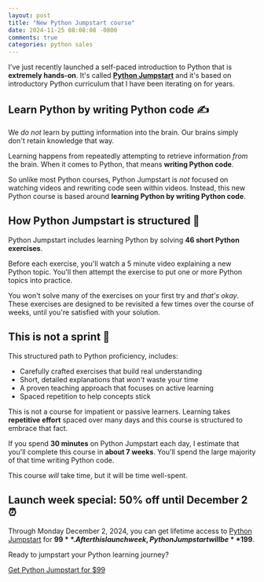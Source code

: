```yaml
---
layout: post
title: "New Python Jumpstart course"
date: 2024-11-25 08:08:08 -0800
comments: true
categories: python sales
---
```


I've just recently launched a self-paced introduction to Python that is **extremely hands-on**.
It's called **[Python Jumpstart][]** and it's based on introductory Python curriculum that I have been iterating on for years.

## Learn Python by writing Python code ✍

We *do not* learn by putting information into the brain.
Our brains simply don't retain knowledge that way.

Learning happens from repeatedly attempting to retrieve information *from* the brain.
When it comes to Python, that means **writing Python code**.

So unlike most Python courses, Python Jumpstart is *not* focused on watching videos and rewriting code seen within videos.
Instead, this new Python course is based around **learning Python by writing Python code**.


## How Python Jumpstart is structured 🔬

Python Jumpstart includes learning Python by solving **46 short Python exercises**.

Before each exercise, you'll watch a 5 minute video explaining a new Python topic.
You'll then attempt the exercise to put one or more Python topics into practice.

You won't solve many of the exercises on your first try and *that's okay*.
These exercises are designed to be revisited a few times over the course of weeks, until you're satisfied with your solution.


## This is not a sprint 📆

This structured path to Python proficiency, includes:

- Carefully crafted exercises that build real understanding
- Short, detailed explanations that *won't* waste your time
- A proven teaching approach that focuses on active learning
- Spaced repetition to help concepts stick

This is not a course for impatient or passive learners.
Learning takes **repetitive effort** spaced over many days and this course is structured to embrace that fact.

If you spend **30 minutes** on Python Jumpstart each day, I estimate that you'll complete this course in **about 7 weeks**.
You'll spend the large majority of that time writing Python code.

This course *will* take time, but it will be time well-spent.


## Launch week special: 50% off until December 2 ⏰

Through Monday December 2, 2024, you can get lifetime access to [Python Jumpstart][] for **$99**.
After this launch week, Python Jumpstart will be **$199**.

Ready to jumpstart your Python learning journey?

<a href="https://pym.dev/courses/jumpstart/overview" class="subscribe-btn form-big">Get Python Jumpstart for $99</a>


[python jumpstart]: https://pym.dev/courses/jumpstart/overview

